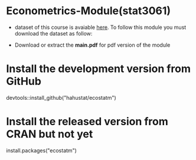 # Econometrics-Module(stat3061)

* dataset of this course is avaiable  [here](https://github.com/hahustat/ecostatm). To follow this module you must download the dataset as follow:

* Download or extract the **main.pdf** for pdf version of the module


# Install the development version from GitHub
devtools::install_github("hahustat/ecostatm")

 # Install the released version from CRAN but not yet
install.packages("ecostatm")
